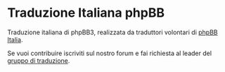 Traduzione Italiana phpBB
=========================

Traduzione italiana di phpBB3, realizzata da traduttori volontari di [phpBB Italia](http://www.phpbbitalia.net/).

Se vuoi contribuire iscriviti sul nostro forum e fai richiesta al leader del [gruppo di traduzione](http://www.phpbbitalia.net/forum/traduttori-g15.html).
